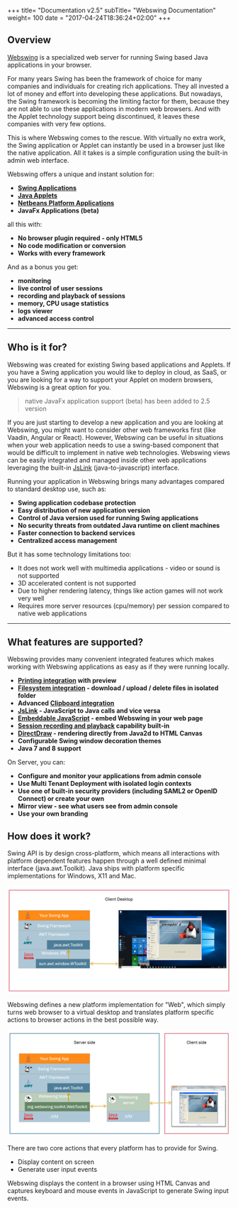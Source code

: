 +++
title= "Documentation v2.5"
subTitle= "Webswing Documentation"
weight= 100
date = "2017-04-24T18:36:24+02:00"
+++

## Overview

[Webswing](http://webswing.org) is a specialized web server for running Swing based Java applications in your browser. 

For many years Swing has been the framework of choice for many companies and individuals for creating rich applications.
They all invested a lot of money and effort into developing these applications. But nowadays, the Swing framework is becoming the limiting factor 
for them, because they are not able to use these applications in modern web browsers. And with the Applet technology support being 
discontinued, it leaves these companies with very few options. 

This is where Webswing comes to the rescue. With virtually no extra work, the Swing application or Applet can instantly be used in a browser just like the native application.
All it takes is a simple configuration using the built-in admin web interface.

Webswing offers a unique and instant solution for: 

* **[Swing Applications](config/swing)**
* **[Java Applets](config/applet)**
* **[Netbeans Platform Applications](config/netbeans)**
* **JavaFx Applications (beta)**

all this with:

* **No browser plugin required - only HTML5**
* **No code modification or conversion**
* **Works with every framework**

And as a bonus you get:

* **monitoring**
* **live control of user sessions**
* **recording and playback of sessions**
* **memory, CPU usage statistics** 
* **logs viewer**
* **advanced access control**

---

## Who is it for?

Webswing was created for existing Swing based applications and Applets. If you have a Swing application you would like to deploy in cloud, as SaaS, or you are looking for
a way to support your Applet on modern browsers, Webswing is a great option for you.

>native JavaFx application support (beta) has been added to 2.5 version

If you are just starting to develop a new application and you are looking at Webswing, you might want to consider other web frameworks first (like Vaadin, Angular or React).
However, Webswing can be useful in situations when your web application needs to use a swing-based component that would be difficult to implement in native web technologies. 
Webswing views can be easily integrated and managed inside other web applications leveraging the built-in [JsLink](integrate/jslink) (java-to-javascript) interface.    

Running your application in Webswing brings many advantages compared to standard desktop use, such as:

* **Swing application codebase protection**
* **Easy distribution of new application version**
* **Control of Java version used for running Swing applications**
* **No security threats from outdated Java runtime on client machines**
* **Faster connection to backend services**
* **Centralized access management**

But it has some technology limitations too:

* It does not work well with multimedia applications - video or sound is not supported     
* 3D accelerated content is not supported 
* Due to higher rendering latency, things like action games will not work very well
* Requires more server resources (cpu/memory) per session compared to native web applications

---

## What features are supported?
 
Webswing provides many convenient integrated features which makes working with Webswing applications as easy as if they were running locally. 

* **[Printing integration](integrate/desktop) with preview**
* **[Filesystem integration](integrate/desktop) - download / upload / delete  files in isolated folder**
* **Advanced [Clipboard integration](integrate/desktop)**
* **[JsLink](integrate/jslink) - JavaScript to Java calls and vice versa**
* **[Embeddable JavaScript](integrate/browser) - embed Webswing in your web page**
* **[Session recording and playback](integrate/browser) capability built-in**
* **[DirectDraw](contrib) - rendering directly from Java2d to HTML Canvas**
* **Configurable Swing window decoration themes**
* **Java 7 and 8 support**

On Server, you can:

* **Configure and monitor your applications from admin console**
* **Use Multi Tenant Deployment with isolated login contexts**
* **Use one of built-in security providers (including SAML2 or OpenID Connect) or create your own**
* **Mirror view - see what users see from admin console**
* **Use your own branding**

## How does it work?

Swing API is by design cross-platform, which means all interactions with platform dependent features happen through a well defined minimal interface (java.awt.Toolkit). 
Java ships with platform specific implementations for Windows, X11 and Mac. 

![Swing as desktop application](img/howItWorks1.png)

Webswing defines a new platform implementation for "Web", which simply turns 
web browser to a virtual desktop and translates platform specific actions to browser actions in the best possible way.

![Swing app deployed in Webswing](img/howItWorks2.png)

There are two core actions that every platform has to provide for Swing. 

* Display content on screen
* Generate user input events

Webswing displays the content in a browser using HTML Canvas and captures keyboard and mouse events in JavaScript to generate Swing input events.

 

 